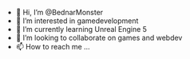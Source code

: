 - 👋 Hi, I’m @BednarMonster
- 👀 I’m interested in gamedevelopment
- 🌱 I’m currently learning Unreal Engine 5
- 💞️ I’m looking to collaborate on games and webdev
- 📫 How to reach me ...

<!---
BednarMonster/BednarMonster is a ✨ special ✨ repository because its `README.md` (this file) appears on your GitHub profile.
You can click the Preview link to take a look at your changes.
--->
